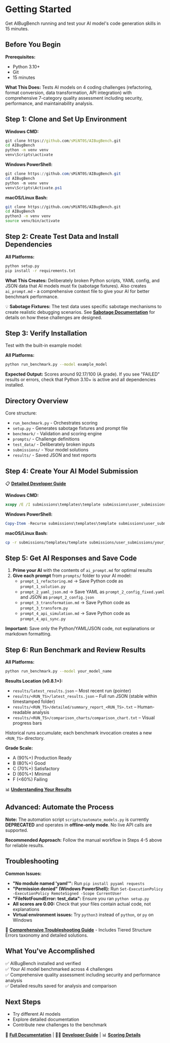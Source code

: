 # Getting Started

Get AIBugBench running and test your AI model's code generation skills in 15 minutes.

## Before You Begin

**Prerequisites:**

- Python 3.10+
- Git
- 15 minutes

**What This Does:** Tests AI models on 4 coding challenges (refactoring, format conversion, data transformation, API integration) with comprehensive 7-category quality assessment including security, performance, and maintainability analysis.

## Step 1: Clone and Set Up Environment

**Windows CMD:**

```cmd
git clone https://github.com/sMiNT0S/AIBugBench.git
cd AIBugBench
python -m venv venv
venv\Scripts\activate
```

**Windows PowerShell:**

```powershell
git clone https://github.com/sMiNT0S/AIBugBench.git
cd AIBugBench
python -m venv venv
venv\Scripts\Activate.ps1
```

**macOS/Linux Bash:**

```bash
git clone https://github.com/sMiNT0S/AIBugBench.git
cd AIBugBench
python3 -m venv venv
source venv/bin/activate
```

## Step 2: Create Test Data and Install Dependencies

**All Platforms:**

```bash
python setup.py
pip install -r requirements.txt
```

**What This Creates:** Deliberately broken Python scripts, YAML config, and JSON data that AI models must fix (sabotage fixtures). Also creates `ai_prompt.md` - a comprehensive context file to give your AI for better benchmark performance.

💡 **Sabotage Fixtures:** The test data uses specific sabotage mechanisms to create realistic debugging scenarios. See **[Sabotage Documentation](sabotage-notes.md)** for details on how these challenges are designed.

## Step 3: Verify Installation

Test with the built-in example model:

**All Platforms:**

```bash
python run_benchmark.py --model example_model
```

**Expected Output:** Scores around 92.17/100 (A grade). If you see "FAILED" results or errors, check that Python 3.10+ is active and all dependencies installed.

## Directory Overview

Core structure:

- `run_benchmark.py` - Orchestrates scoring
- `setup.py` - Generates sabotage fixtures and prompt file
- `benchmark/` - Validation and scoring engine
- `prompts/` - Challenge definitions
- `test_data/` - Deliberately broken inputs
- `submissions/` - Your model solutions
- `results/` - Saved JSON and text reports

## Step 4: Create Your AI Model Submission

📋 **[Detailed Developer Guide](developer-guide.md)**

**Windows CMD:**

```cmd
xcopy /E /I submissions\templates\template submissions\user_submissions\your_model_name
```

**Windows PowerShell:**

```powershell
Copy-Item -Recurse submissions\templates\template submissions\user_submissions\your_model_name
```

**macOS/Linux Bash:**

```bash
cp -r submissions/templates/template submissions/user_submissions/your_model_name
```

## Step 5: Get AI Responses and Save Code

1. **Prime your AI** with the contents of `ai_prompt.md` for optimal results
2. **Give each prompt** from `prompts/` folder to your AI model:
   - `prompt_1_refactoring.md` → Save Python code as `prompt_1_solution.py`
   - `prompt_2_yaml_json.md` → Save YAML as `prompt_2_config_fixed.yaml` and JSON as `prompt_2_config.json`
   - `prompt_3_transformation.md` → Save Python code as `prompt_3_transform.py`
   - `prompt_4_api_simulation.md` → Save Python code as `prompt_4_api_sync.py`

**Important:** Save only the Python/YAML/JSON code, not explanations or markdown formatting.

## Step 6: Run Benchmark and Review Results

**All Platforms:**

```bash
python run_benchmark.py --model your_model_name
```

**Results Location (v0.8.1+):**

- `results/latest_results.json` – Most recent run (pointer)
- `results/<RUN_TS>/latest_results.json` – Full run JSON (stable within timestamped folder)
- `results/<RUN_TS>/detailed/summary_report_<RUN_TS>.txt` – Human-readable analysis
- `results/<RUN_TS>/comparison_charts/comparison_chart.txt` – Visual progress bars

Historical runs accumulate; each benchmark invocation creates a new `<RUN_TS>` directory.

**Grade Scale:**

- A (90%+) Production Ready
- B (80%+) Good
- C (70%+) Satisfactory
- D (60%+) Minimal
- F (<60%) Failing

📊 **[Understanding Your Results](scoring-methodology.md)**

## Advanced: Automate the Process

**Note:** The automation script `scripts/automate_models.py` is currently **DEPRECATED** and operates in **offline-only mode**. No live API calls are supported.

**Recommended Approach:** Follow the manual workflow in Steps 4-5 above for reliable results.

## Troubleshooting

**Common Issues:**

- **"No module named 'yaml'":** Run `pip install pyyaml requests`
- **"Permission denied" (Windows PowerShell):** Run `Set-ExecutionPolicy -ExecutionPolicy RemoteSigned -Scope CurrentUser`
- **"FileNotFoundError: test_data":** Ensure you ran `python setup.py`
- **All scores are 0.00:** Check that your files contain actual code, not explanations
- **Virtual environment issues:** Try `python3` instead of `python`, or `py` on Windows

🔧 **[Comprehensive Troubleshooting Guide](troubleshooting.md)** - Includes Tiered Structure Errors taxonomy and detailed solutions.

## What You've Accomplished

✅ AIBugBench installed and verified  
✅ Your AI model benchmarked across 4 challenges  
✅ Comprehensive quality assessment including security and performance analysis  
✅ Detailed results saved for analysis and comparison  

## Next Steps

- Try different AI models
- Explore detailed documentation
- Contribute new challenges to the benchmark

📖 **[Full Documentation](../README.md)** | 👨‍💻 **[Developer Guide](developer-guide.md)** | 📊 **[Scoring Details](scoring-methodology.md)**
